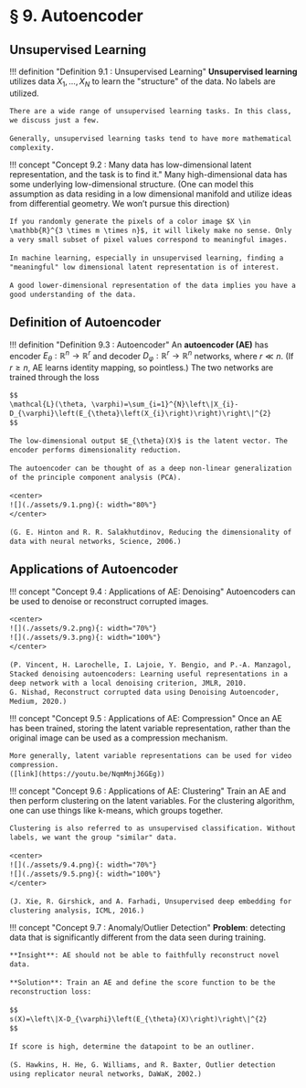 # § 9. Autoencoder

## Unsupervised Learning

!!! definition "Definition 9.1 : Unsupervised Learning"
    **Unsupervised learning** utilizes data $X_{1}, \ldots, X_{N}$ to learn the "structure" of the data. No labels are utilized.

    There are a wide range of unsupervised learning tasks. In this class, we discuss just a few.

    Generally, unsupervised learning tasks tend to have more mathematical complexity.

!!! concept "Concept 9.2 : Many data has low-dimensional latent representation, and the task is to find it."
    Many high-dimensional data has some underlying low-dimensional structure.
    (One can model this assumption as data residing in a low dimensional manifold and utilize ideas from differential geometry. We won’t pursue this direction)

    If you randomly generate the pixels of a color image $X \in \mathbb{R}^{3 \times m \times n}$, it will likely make no sense. Only a very small subset of pixel values correspond to meaningful images.

    In machine learning, especially in unsupervised learning, finding a "meaningful" low dimensional latent representation is of interest.

    A good lower-dimensional representation of the data implies you have a good understanding of the data.

## Definition of Autoencoder

!!! definition "Definition 9.3 : Autoencoder"
    An **autoencoder (AE)** has encoder $E_{\theta}: \mathbb{R}^{n} \rightarrow \mathbb{R}^{r}$ and decoder $D_{\varphi}: \mathbb{R}^{r} \rightarrow \mathbb{R}^{n}$ networks, where $r \ll n$. (If $r \geq n$, AE learns identity mapping, so pointless.) The two networks are trained through the loss
    
    $$
    \mathcal{L}(\theta, \varphi)=\sum_{i=1}^{N}\left\|X_{i}-D_{\varphi}\left(E_{\theta}\left(X_{i}\right)\right)\right\|^{2}
    $$

    The low-dimensional output $E_{\theta}(X)$ is the latent vector. The encoder performs dimensionality reduction.

    The autoencoder can be thought of as a deep non-linear generalization of the principle component analysis (PCA).

    <center>
    ![](./assets/9.1.png){: width="80%"}
    </center>

    (G. E. Hinton and R. R. Salakhutdinov, Reducing the dimensionality of data with neural networks, Science, 2006.)

## Applications of Autoencoder

!!! concept "Concept 9.4 : Applications of AE: Denoising"
    Autoencoders can be used to denoise or reconstruct corrupted images.
    
    <center>
    ![](./assets/9.2.png){: width="70%"}
    ![](./assets/9.3.png){: width="100%"}
    </center>

    (P. Vincent, H. Larochelle, I. Lajoie, Y. Bengio, and P.-A. Manzagol, Stacked denoising autoencoders: Learning useful representations in a deep network with a local denoising criterion, JMLR, 2010.
    G. Nishad, Reconstruct corrupted data using Denoising Autoencoder, Medium, 2020.)

!!! concept "Concept 9.5 : Applications of AE: Compression"
    Once an AE has been trained, storing the latent variable representation, rather than the original image can be used as a compression mechanism.

    More generally, latent variable representations can be used for video compression.
    ([link](https://youtu.be/NqmMnjJ6GEg))

!!! concept "Concept 9.6 : Applications of AE: Clustering"
    Train an AE and then perform clustering on the latent variables. For the clustering algorithm, one can use things like k-means, which groups together.
    
    Clustering is also referred to as unsupervised classification. Without labels, we want the group "similar" data.
    
    <center>
    ![](./assets/9.4.png){: width="70%"}
    ![](./assets/9.5.png){: width="100%"}
    </center>

    (J. Xie, R. Girshick, and A. Farhadi, Unsupervised deep embedding for clustering analysis, ICML, 2016.)

!!! concept "Concept 9.7 : Anomaly/Outlier Detection"
    **Problem**: detecting data that is significantly different from the data seen during training.

    **Insight**: AE should not be able to faithfully reconstruct novel data.

    **Solution**: Train an AE and define the score function to be the reconstruction loss:
    
    $$
    s(X)=\left\|X-D_{\varphi}\left(E_{\theta}(X)\right)\right\|^{2}
    $$

    If score is high, determine the datapoint to be an outliner.

    (S. Hawkins, H. He, G. Williams, and R. Baxter, Outlier detection using replicator neural networks, DaWaK, 2002.)
